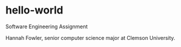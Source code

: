 # hello-world
Software Engineering Assignment

Hannah Fowler, senior computer science major at Clemson University.
